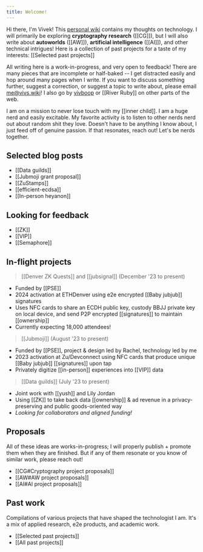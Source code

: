 ```yaml
---
title: Welcome!
---
```

Hi there, I'm Vivek! This [personal wiki](https://en.wikipedia.org/wiki/Personal_wiki) contains my thoughts on technology. I will primarily be exploring **cryptography research** ([[CG]]), but I will also write about **autoworlds** ([[AW]]), **artificial intelligence** ([[AI]]), and other technical intrigues! Here is a collection of past projects for a taste of my interests: [[Selected past projects]]

All writing here is a work-in-progress, and very open to feedback! There are many pieces that are incomplete or half-baked -- I get distracted easily and hop around many pages when I write. If you want to discuss something further, suggest a correction, or suggest a topic to write about, please email me@vivs.wiki! I also go by [vivboop](https://twitter.com/viv_boop) or [[River Ruby]] on other parts of the web.

I am on a mission to never lose touch with my [[inner child]]. I am a huge nerd and easily excitable. My favorite activity is to listen to other nerds nerd out about random shit they love. Doesn't have to be anything I know about, I just feed off of genuine passion. If that resonates, reach out! Let's be nerds together.

## Selected blog posts

- [[Data guilds]]
- [[Jubmoji grant proposal]]
- [[ZuStamps]]
- [[efficient-ecdsa]]
- [[In-person heyanon]]

## Looking for feedback

- [[ZK]]
- [[VIP]]
- [[Semaphore]]

## In-flight projects

> [[Denver ZK Quests]] and [[jubsignal]] (December '23 to present)

- Funded by [[PSE]]
- 2024 activation at ETHDenver using e2e encrypted [[Baby jubjub]] signatures
- Uses NFC cards to share an ECDH public key, custody BBJJ private key on local device, and send P2P encrypted [[signatures]] to maintain [[ownership]]
- Currently expecting 18,000 attendees!

> [[Jubmoji]] (August '23 to present)

- Funded by [[PSE]], project & design led by Rachel, technology led by me
- 2023 activation at Zu/Devconnect using NFC cards that produce unique [[Baby jubjub]] [[signatures]] upon tap
- Privately digitize [[in-person]] experiences into [[VIP]] data

> [[Data guilds]] (July '23 to present)

- Joint work with [[yush]] and Lily Jordan
- Using [[ZK]] to take back data [[ownership]] & ad revenue in a privacy-preserving and public goods-oriented way
- _Looking for collaborators and aligned funding!_

## Proposals

All of these ideas are works-in-progress; I will properly publish + promote them when they are finished. But if any of them resonate or you know of similar work, please reach out!

- [[CG#Cryptography project proposals]]
- [[AW#AW project proposals]]
- [[AI#AI project proposals]]

## Past work

Compilations of various projects that have shaped the technologist I am. It's a mix of applied research, e2e products, and academic work.

- [[Selected past projects]]
- [[All past projects]]
